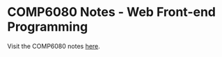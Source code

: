 # COMP6080 Notes - Web Front-end Programming

Visit the COMP6080 notes <a href='https://ridho-y.github.io/comp6080-notes/'>here</a>.